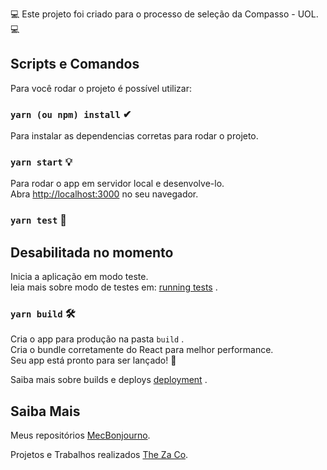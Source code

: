 💻 Este projeto foi criado para o processo de seleção da Compasso - UOL. 💻

## Scripts e Comandos

Para você rodar o projeto é possível utilizar:

### `yarn (ou npm) install` ✔

Para instalar as dependencias corretas para rodar o projeto.

### `yarn start` 💡

Para rodar o app em servidor local e desenvolve-lo.<br />
Abra [http://localhost:3000](http://localhost:3000) no seu navegador.

### `yarn test` 🔨

## Desabilitada no momento

Inicia a aplicação em modo teste.<br />
leia mais sobre modo de testes em: [running tests](https://facebook.github.io/create-react-app/docs/running-tests) .

### `yarn build` 🛠

Cria o app para produção na pasta `build` .<br />
Cria o bundle corretamente do React para melhor performance.
<br />
Seu app está pronto para ser lançado! 🚀

Saiba mais sobre builds e deploys [deployment](https://facebook.github.io/create-react-app/docs/deployment) .


## Saiba Mais 

Meus repositórios [MecBonjourno](github.com/MecBonjourno/).

Projetos e Trabalhos realizados [The Za Co](https://theza.co/).
